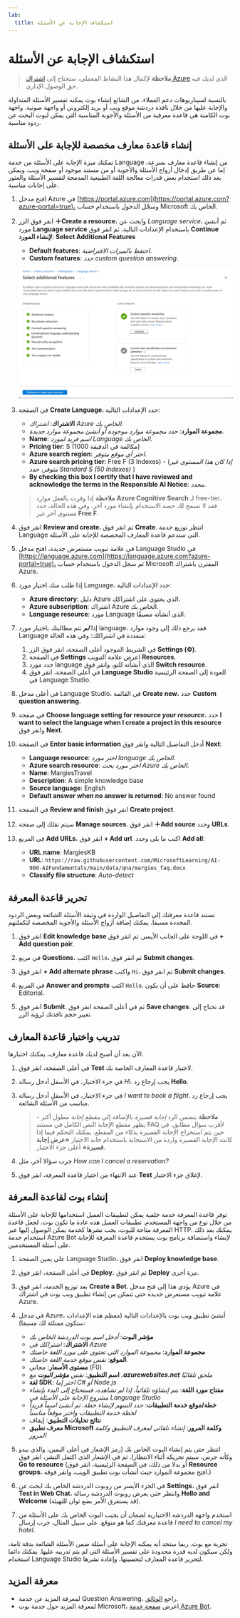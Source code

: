 ```yaml
---
lab:
  title: استكشاف الإجابة عن الأسئلة
---
```


# <a name="explore-question-answering"></a>استكشاف الإجابة عن الأسئلة

> **ملاحظة** لإكمال هذا النشاط المعملي، ستحتاج إلى [اشتراك Azure](https://azure.microsoft.com/free?azure-portal=true) الذي لديك فيه حق الوصول الإداري.

بالنسبة لسيناريوهات دعم العملاء، من الشائع إنشاء بوت يمكنه تفسير الأسئلة المتداولة والإجابة عليها من خلال نافذة دردشة موقع ويب أو بريد إلكتروني أو واجهة صوتية. واجهة بوت الكامنة هي قاعدة معرفية من الأسئلة والأجوبة المناسبة التي يمكن لبوت البحث عن ردود مناسبة.

## <a name="create-a-custom-question-answering-knowledge-base"></a>إنشاء قاعدة معارف مخصصة للإجابة على الأسئلة

تمكنك ميزة الإجابة على الأسئلة من خدمة Language من إنشاء قاعدة معارف بسرعة، إما عن طريق إدخال أزواج الأسئلة والأجوبة أو من مستند موجود أو صفحة ويب. ويمكن بعد ذلك استخدام بعض قدرات معالجة اللغة الطبيعية المدمجة لتفسير الأسئلة والعثور على إجابات مناسبة.

1. افتح مدخل Azure في [https://portal.azure.com](https://portal.azure.com?azure-portal=true)، وسجّل الدخول باستخدام حساب Microsoft الخاص بك.

1. انقر فوق الزر **&#65291;Create a resource**، وابحث عن *Language service*، ثم أنشئ مورد **Language service** باستخدام الإعدادات التالية، ثم انقر فوق **Continue لإنشاء المورد**: **Select Additional Features**
    - **Default features**: *احتفظ بالميزات الافتراضية*.
    - **Custom features**: *حدد custom question answering*.

    ![إنشاء مورد Language Service مع تمكين custom question answering.](media/create-a-bot/create-language-service-resource.png)

1. في الصفحة **Create Language**، حدد الإعدادات التالية:
    - **الاشتراك**: *اشتراك Azure الخاص بك*.
    - **مجموعة الموارد**: *حدد مجموعة موارد موجودة أو أنشئ مجموعة موارد جديدة*.
    - **Name**: *اسم فريد لمورد Language الخاص بك*.
    - **Pricing tier**: S (1000 مكالمة في الدقيقة)
    - **Azure search region**: *اختر أي موقع متوفر*.
    - **Azure search pricing tier**: Free F (3 Indexes) - (*إذا كان هذا المستوى غير متوفر، حدد Standard S (50 Indexes)* )
    - **By checking this box I certify that I have reviewed and acknowledge the terms in the Responsible AI Notice**: *محدد*.

    > **ملاحظة** إذا وفرت بالفعل موارد **Azure Cognitive Search** لـ free-tier، فقد لا تسمح لك حصة الاستخدام بإنشاء مورد آخر. وفي هذه الحالة، حدد مستوى آخر غير **Free F**.

1. انقر فوق **Review and create**، ثم انقر فوق **Create**. انتظر توزيع خدمة Language التي ستدعم قاعدة المعارف المخصصة للإجابة على الأسئلة.

1. في علامة تبويب مستعرض جديدة، افتح مدخل Language Studio في [https://language.azure.com](https://language.azure.com?azure-portal=true)، ثم سجل الدخول باستخدام حساب Microsoft المقترن باشتراك Azure.

1. إذا طلب منك اختيار مورد Language، حدد الإعدادات التالية:
    - **Azure directory**: دليل Azure الذي يحتوي على اشتراكك.
    - **Azure subscription**: اشتراك Azure الخاص بك.
    - **Language resource**: مورد Language الذي أنشأته مسبقًا.

1. إذا ***لم*** تتم مطالبتك باختيار مورد language، فقد يرجع ذلك إلى وجود موارد Language متعددة في اشتراكك؛ وفي هذه الحالة:
    1. في الشريط الموجود أعلى الصفحة، انقر فوق الزر **Settings (&#9881;)**.
    2. في الصفحة **Settings** اعرض علامة التبويب **Resources**.
    3. حدد مورد language الذي أنشأته للتو، وانقر فوق **Switch resource**.
    4. في أعلى الصفحة، انقر فوق **Language Studio** للعودة إلى الصفحة الرئيسية في Language Studio.

1. في أعلى مدخل Language Studio، في القائمة **Create new**، حدد **Custom question answering**.

1. في صفحة **Choose language setting for resource *your resource***، حدد **I want to select the language when I create a project in this resource** وانقر فوق **Next**.

1. في الصفحة **Enter basic information** أدخل التفاصيل التالية وانقر فوق **Next**:
    - **Language resource**: *اختر مورد language الخاص بك*.  
    - **Azure search resource**: *اختر مورد بحث Azure الخاص بك*.
    - **Name**: MargiesTravel
    - **Description**: A simple knowledge base
    - **Source language**: English
    - **Default answer when no answer is returned**: No answer found

1. في الصفحة **Review and finish** انقر فوق **Create project**.

1. سيتم نقلك إلى صفحة **Manage sources**. انقر فوق **&#65291;Add source** وحدد **URLs**.

1. في المربع **Add URLs**، انقر فوق **+ Add url**. اكتب ما يلي وحدد **Add all**:
    - **URL name**: MargiesKB
    - **URL**: `https://raw.githubusercontent.com/MicrosoftLearning/AI-900-AIFundamentals/main/data/qna/margies_faq.docx`
    - **Classify file structure**: *Auto-detect* 

## <a name="edit-the-knowledge-base"></a>تحرير قاعدة المعرفة

تستند قاعدة معرفتك إلى التفاصيل الواردة في وثيقة الأسئلة الشائعة وبعض الردود المحددة مسبقا. يمكنك إضافة أزواج الأسئلة والأجوبة المخصصة لتكملتهم.

1. انقر فوق **Edit knowledge base** في اللوحة على الجانب الأيسر. ثم انقر فوق **+ Add question pair**.

1. في مربع **Questions**، اكتب `Hello`، ثم انقر فوق **Submit changes**.

1. انقر فوق **+ Add alternate phrase** واكتب `Hi`، ثم انقر فوق **Submit changes**.

1. في المربع **Answer and prompts** اكتب `Hello`. حافظ على أن يكون **Source**: Editorial.

1. انقر فوق **Submit**. ثم في أعلى الصفحة انقر فوق **Save changes**. قد تحتاج إلى تغيير حجم نافذتك لرؤية الزر.

## <a name="train-and-test-the-knowledge-base"></a>تدريب واختبار قاعدة المعارف

الآن بعد أن أصبح لديك قاعدة معارف، يمكنك اختبارها.

1. في أعلى الصفحة، انقر فوق **Test** لاختبار قاعدة المعارف الخاصة بك.

1. في جزء الاختبار، في الأسفل أدخل رسالة *Hi*. يجب إرجاع رد **Hello**.

1. في جزء الاختبار، في الأسفل أدخل رسالة *I want to book a flight*. يجب إرجاع رد مناسب من الأسئلة الشائعة.

    > **ملاحظة** يتضمن الرد *إجابة قصيرة* بالإضافة إلى *مقطع إجابة* مطول أكثر - يظهر مقطع الإجابة النص الكامل في مستند FAQ لأقرب سؤال مطابق، في حين يتم استخراج الإجابة القصيرة بذكاء من المقطع. يمكنك التحكم فيما إذا كانت الإجابة القصيرة واردة من الاستجابة باستخدام خانة الاختيار **«عرض إجابة قصيرة»** أعلى جزء الاختبار.

1. جرب سؤالا آخر، مثل *How can I cancel a reservation?*

1. عند الانتهاء من اختبار قاعدة المعرفة، انقر فوق **Test** لإغلاق جزء الاختبار.

## <a name="create-a-bot-for-the-knowledge-base"></a>إنشاء بوت لقاعدة المعرفة

توفر قاعدة المعرفة خدمة خلفية يمكن لتطبيقات العميل استخدامها للإجابة على الأسئلة من خلال نوع من واجهة المستخدم. تطبيقات العميل هذه عادة ما تكون بوت. لجعل قاعدة المعرفة متاحة للبوت، يجب نشرها كخدمة يمكن الوصول إليها عبر HTTP. يمكنك بعد ذلك استخدام خدمة Azure Bot لإنشاء واستضافة برنامج بوت يستخدم قاعدة المعرفة للإجابة على أسئلة المستخدمين.

1. على يمين الصفحة Language Studio، انقر فوق **Deploy knowledge base**.

1. في أعلى الصفحة، انقر فوق **Deploy**، ثم انقر فوق **Deploy** مرة أخرى.

1. بعد توزيع الخدمة، انقر فوق **Create a Bot**. يؤدي هذا إلى فتح مدخل Azure في علامة تبويب مستعرض جديدة حتى تتمكن من إنشاء تطبيق ويب بوت في اشتراك Azure.

1. في مدخل Azure، أنشئ تطبيق ويب بوت بالإعدادات التالية (معظم هذه الإعدادات ستكون ممتلئة لك مسبقا):
    - **مؤشر البوت**: *أدخل اسم بوت الدردشة الخاص بك*
    - **الاشتراك**: *اشتراكك في Azure*
    - **مجموعة الموارد**: *مجموعة الموارد التي تحتوي على مورد اللغة خاصتك*
    - **الموقع**: *نفس موقع خدمة اللغة خاصتك*.
    - **مستوى الأسعار**: مجاني (F0)
    - **اسم التطبيق**: *نفس **مؤشر البوت** مع **.azurewebsites.net** ملحق تلقائيًا*
    - **لغة SDK**: *اختر إما C# أو Node.js*
    - **مفتاح مورد اللغة**: *يتم إنشاؤه تلقائياً، إذا لم تشاهده، فستحتاج إلى البدء بإنشاء مشروع الإجابة على الأسئلة في Language Studio* 
    - **خطة/موقع خدمة التطبيقات**: *حدد السهم لإنشاء خطة. ثم أنشئ اسماً فريداً لخطة خدمة التطبيقات واختر موقعاً مناسباً*
    - **نتائج تحليلات التطبيق**: إيقاف
    - **معرف تطبيق Microsoft وكلمة المرور**: *إنشاء تلقائي لمعرف التطبيق وكلمة المرور*

1. انتظر حتى يتم إنشاء البوت الخاص بك (رمز الإشعار في أعلى اليمين، والذي يبدو وكأنه جرس، سيتم تحريكه أثناء الانتظار). ثم في الإشعار الذي اكتمل النشر، انقر فوق **Go to resource** (أو بدلا من ذلك، في الصفحة الرئيسية، انقر فوق **Resource groups**، افتح مجموعة الموارد حيث أنشأت بوت تطبيق الويب، وانقر فوقه.)

1. في الجزء الأيسر من روبوت الدردشة الخاص بك ابحث عن **Settings**، انقر فوق **Test in Web Chat**، وانتظر حتى يعرض روبوت الدردشة رسالة **Hello and Welcome** (قد يستغرق الأمر بضع ثوان للتهيئة).

1. استخدم واجهة الدردشة الاختبارية لضمان أن يجيب البوت الخاص بك على الأسئلة من قاعدة معرفتك كما هو متوقع. على سبيل المثال، جرب إرسال *I need to cancel my hotel*.

تجربة مع بوت. ربما ستجد أنه يمكنه الإجابة على أسئلة ضمن الأسئلة الشائعة بدقة تامة، ولكن سيكون لديه قدرة محدودة على تفسير الأسئلة التي لم يتم تدريبه عليها. يمكنك دائما استخدام Language Studio لتحرير قاعدة المعارف لتحسينها، وإعادة نشرها.

## <a name="learn-more"></a>معرفة المزيد

- لمعرفة المزيد عن خدمة Question Answering، راجع [الوثائق](https://docs.microsoft.com/azure/cognitive-services/language-service/question-answering/overview).
- لمعرفة المزيد حول خدمة بوت Microsoft، اعرض [صفحة خدمة Azure Bot](https://azure.microsoft.com/services/bot-service/).

